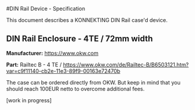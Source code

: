 #DIN Rail Device - Specification

This document describes a KONNEKTING DIN Rail case'd device.

## DIN Rail Enclosure - 4TE / 72mm width

**Manufacturer:** https://www.okw.com

**Part:** Railtec B - 4 TE / https://www.okw.com/de/Railtec-B/B6503121.htm?var=c9f11140-cb2e-11e3-89f9-00163e72470b

The case can be ordered directly from OKW. But keep in mind that you should reach 100EUR netto to overcome additional fees.


[work in progress]
